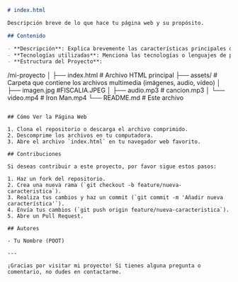 ```markdown
# index.html

Descripción breve de lo que hace tu página web y su propósito.

## Contenido

- **Descripción**: Explica brevemente las características principales de tu página web.
- **Tecnologías utilizadas**: Menciona las tecnologías o lenguajes de programación que usaste (HTML, CSS, JavaScript, etc.).
- **Estructura del Proyecto**:

```
/mi-proyecto
│
├── index.html        # Archivo HTML principal
├── assets/           # Carpeta que contiene los archivos multimedia (imágenes, audio, vídeo)
│   ├── imagen.jpg    #FISCALIA.JPEG
│   ├── audio.mp3     # cancion.mp3
│   └── video.mp4     # Iron Man.mp4
└── README.md         # Este archivo
```

## Cómo Ver la Página Web

1. Clona el repositorio o descarga el archivo comprimido.
2. Descomprime los archivos en tu computadora.
3. Abre el archivo `index.html` en tu navegador web favorito.

## Contribuciones

Si deseas contribuir a este proyecto, por favor sigue estos pasos:

1. Haz un fork del repositorio.
2. Crea una nueva rama (`git checkout -b feature/nueva-caracteristica`).
3. Realiza tus cambios y haz un commit (`git commit -m 'Añadir nueva característica'`).
4. Envía tus cambios (`git push origin feature/nueva-caracteristica`).
5. Abre un Pull Request.

## Autores

- Tu Nombre (POOT)

---

¡Gracias por visitar mi proyecto! Si tienes alguna pregunta o comentario, no dudes en contactarme.
